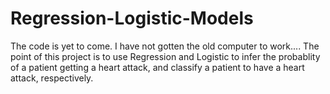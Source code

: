 # Regression-Logistic-Models

The code is yet to come. I have not gotten the old computer to work.... 
The point of this project is to use Regression and Logistic to infer the probablity of a patient getting a heart attack, and classify a patient to have a heart attack, respectively. 
